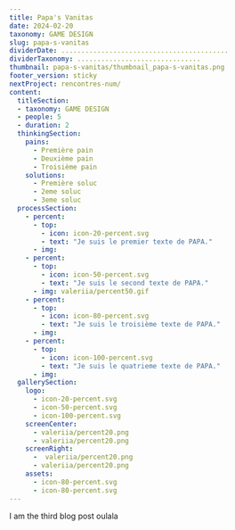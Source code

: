 ```yaml
---
title: Papa's Vanitas
date: 2024-02-20
taxonomy: GAME DESIGN
slug: papa-s-vanitas
dividerDate: ..........................................
dividerTaxonomy: ...............................
thumbnail: papa-s-vanitas/thumbnail_papa-s-vanitas.png
footer_version: sticky
nextProject: rencontres-num/
content:
  titleSection:
  - taxonomy: GAME DESIGN
  - people: 5
  - duration: 2
  thinkingSection:
    pains:
      - Première pain
      - Deuxième pain
      - Troisième pain
    solutions:
      - Première soluc
      - 2eme soluc
      - 3eme soluc
  processSection:
    - percent:
      - top:
        - icon: icon-20-percent.svg
        - text: "Je suis le premier texte de PAPA."
      - img: 
    - percent:
      - top:
        - icon: icon-50-percent.svg
        - text: "Je suis le second texte de PAPA."
      - img: valeriia/percent50.gif
    - percent:
      - top:
        - icon: icon-80-percent.svg 
        - text: "Je suis le troisième texte de PAPA."
      - img: 
    - percent:
      - top:
        - icon: icon-100-percent.svg 
        - text: "Je suis le quatrieme texte de PAPA."
      - img: 
  gallerySection:
    logo:
      - icon-20-percent.svg
      - icon-50-percent.svg
      - icon-100-percent.svg
    screenCenter: 
      - valeriia/percent20.png
      - valeriia/percent20.png
    screenRight:
      -  valeriia/percent20.png
      - valeriia/percent20.png
    assets:
      - icon-80-percent.svg
      - icon-80-percent.svg
---
```

I am the third blog post oulala